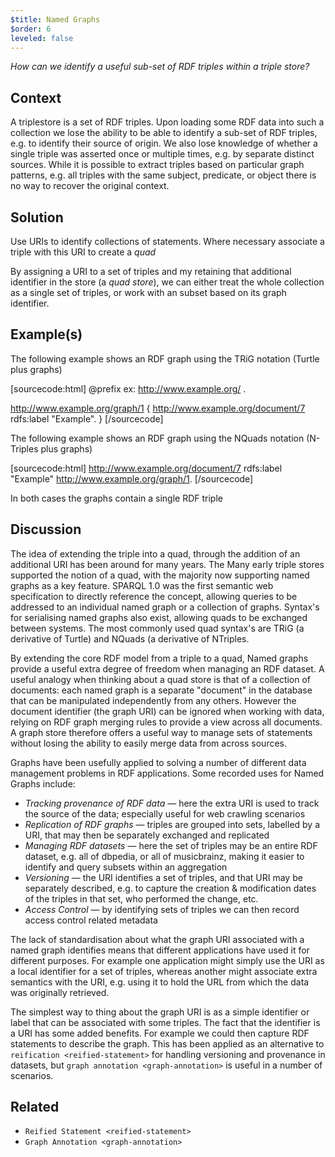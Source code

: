 ```yaml
---
$title: Named Graphs
$order: 6
leveled: false
---
```


*How can we identify a useful sub-set of RDF triples within a triple store?*

## Context

A triplestore is a set of RDF triples. Upon loading some RDF data into such a collection we lose the ability to be able to identify a sub-set of RDF triples, e.g. to identify their source of origin. We also lose knowledge of whether a single triple was asserted once or multiple times, e.g. by separate distinct sources. While it is possible to extract triples based on particular graph patterns, e.g. all triples with the same subject, predicate, or object there is no way to recover the original context.

## Solution

Use URIs to identify collections of statements. Where necessary associate a triple with this URI to create a *quad*

By assigning a URI to a set of triples and my retaining that additional identifier in the store (a *quad store*), we can either treat the whole collection as a single set of triples, or work with an subset based on its graph identifier.

## Example(s)

The following example shows an RDF graph using the TRiG notation (Turtle plus graphs)

[sourcecode:html]
   @prefix ex: <http://www.example.org/> .

   <!-- Named graph in TRiG -->
   <http://www.example.org/graph/1> {
      <http://www.example.org/document/7> rdfs:label "Example".
   }
[/sourcecode]

The following example shows an RDF graph using the NQuads notation (N-Triples plus graphs)

[sourcecode:html]
   <http://www.example.org/document/7> rdfs:label "Example" <http://www.example.org/graph/1>.
[/sourcecode]

In both cases the graphs contain a single RDF triple

## Discussion

The idea of extending the triple into a quad, through the addition of an additional URI has been around for many years. The Many early triple stores supported the notion of a quad, with the majority now supporting named graphs as a key feature. SPARQL 1.0 was the first semantic web specification to directly reference the concept, allowing queries to be addressed to an individual named graph or a collection of graphs. Syntax's for serialising named graphs also exist, allowing quads to be exchanged between systems. The most commonly used quad syntax's are TRiG (a derivative of Turtle) and NQuads (a derivative of NTriples.

By extending the core RDF model from a triple to a quad, Named graphs provide a useful extra degree of freedom when managing an RDF dataset. A useful analogy when thinking about a quad store is that of a collection of documents: each named graph is a separate "document" in the database that can be manipulated independently from any others. However the document identifier (the graph URI) can be ignored when working with data, relying on RDF graph merging rules to provide a view across all documents. A graph store therefore offers a useful way to manage sets of statements without losing the ability to easily merge data from across sources.

Graphs have been usefully applied to solving a number of different data management problems in RDF applications. Some recorded uses for Named Graphs include:

- *Tracking provenance of RDF data* — here the extra URI is used to track the source of the data; especially useful for web crawling scenarios
- *Replication of RDF graphs* — triples are grouped into sets, labelled by a URI, that may then be separately exchanged and replicated
- *Managing RDF datasets* — here the set of triples may be an entire RDF dataset, e.g. all of dbpedia, or all of musicbrainz, making it easier to identify and query subsets within an aggregation
- *Versioning* — the URI identifies a set of triples, and that URI may be separately described, e.g. to capture the creation & modification dates of the triples in that set, who performed the change, etc.
- *Access Control* — by identifying sets of triples we can then record access control related metadata

The lack of standardisation about what the graph URI associated with a named graph identifies means that different applications have used it for different purposes. For example one application might simply use the URI as a local identifier for a set of triples, whereas another might associate extra semantics with the URI, e.g. using it to hold the URL from which the data was originally retrieved.

The simplest way to thing about the graph URI is as a simple identifier or label that can be associated with some triples. The fact that the identifier is a URI has some added benefits. For example we could then capture RDF statements to describe the graph. This has been applied as an alternative to `reification <reified-statement>` for handling versioning and provenance in datasets, but `graph annotation <graph-annotation>` is useful in a number of scenarios.

## Related

- `Reified Statement <reified-statement>`
- `Graph Annotation <graph-annotation>`
